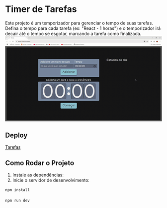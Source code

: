 # Timer de Tarefas

Este projeto é um temporizador para gerenciar o tempo de suas tarefas. Defina o tempo para cada tarefa (ex: "React - 1 horas") e o temporizador irá decair até o tempo se esgotar, marcando a tarefa como finalizada.
![Apresentacao do projeto](src/assets/apresentacao.gif)

## Deploy 
[Tarefas](https://tarefas-dusky.vercel.app/)

## Como Rodar o Projeto

1. Instale as dependências:
2. Inicie o servidor de desenvolvimento:
```bash
npm install

npm run dev



